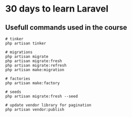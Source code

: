 # 30 days to learn Laravel

## Usefull commands used in the course
```
# tinker
php artisan tinker

# migrations
php artisan migrate
php artisan migrate:fresh
php artisan migrate:refresh
php artisan make:migration

# factories
php artisan make:factory

# seeds
php artisan migrate:fresh --seed

# update vendor library for pagination
php artisan vendor:publish
```
